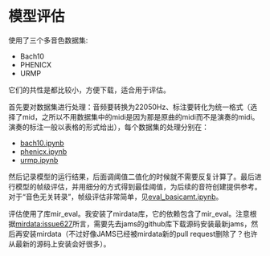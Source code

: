 # 模型评估
使用了三个多音色数据集:
- Bach10
- PHENICX
- URMP

它们的共性是都比较小，方便下载，适合用于评估。

首先要对数据集进行处理：音频要转换为22050Hz、标注要转化为统一格式（选择了mid，之所以不用数据集中的midi是因为那是原曲的midi而不是演奏的midi。演奏的标注一般以表格的形式给出），每个数据集的处理分别在：
- [bach10.ipynb](bach10.ipynb)
- [phenicx.ipynb](phenicx.ipynb)
- [urmp.ipynb](urmp.ipynb)

然后记录模型的运行结果，后面调阈值二值化的时候就不需要反复计算了。最后进行模型的帧级评估，并用细分的方式得到最佳阈值，为后续的音符创建提供参考。对于“音色无关转录”，帧级评估非常简单，见[eval_basicamt.ipynb](eval_basicamt.ipynb)。

评估使用了库mir_eval。我安装了mirdata库，它的依赖包含了mir_eval。注意根据[mirdata:issue627](https://github.com/mir-dataset-loaders/mirdata/issues/627)所言，需要先去jams的github库下载源码安装最新jams，然后再安装mirdata（不过好像JAMS已经被mirdata新的pull request删除了？也许从最新的源码上安装会好很多）。